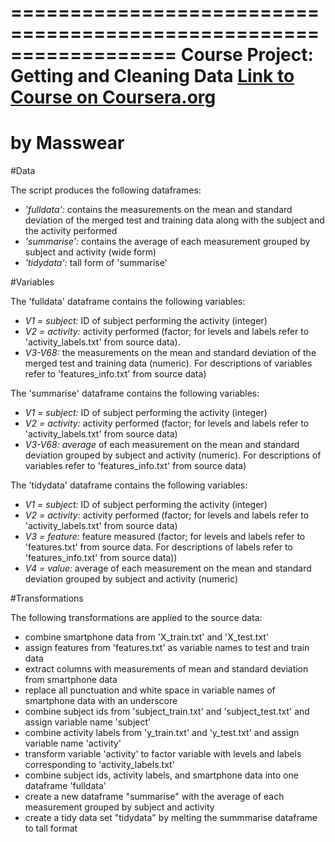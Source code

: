 ==================================================================
Course Project: Getting and Cleaning Data [Link to Course on Coursera.org](class.coursera.org/getdata-011)
==================================================================
by Masswear
==================================================================

#Data

The script produces the following dataframes:

- *'fulldata':* contains the measurements on the mean and standard deviation of the merged test and training data along with the subject and the activity performed
- *'summarise':* contains the average of each measurement grouped by subject and activity (wide form)
- *'tidydata':* tall form of 'summarise'

#Variables

The 'fulldata' dataframe contains the following variables:

- *V1 = subject:* ID of subject performing the activity (integer)
- *V2 = activity:* activity performed (factor; for levels and labels refer to 'activity_labels.txt' from source data).
- *V3-V68:* the measurements on the mean and standard deviation of the merged test and training data (numeric). For descriptions of variables refer to 'features_info.txt' from source data)

The 'summarise' dataframe contains the following variables:

- *V1 = subject:* ID of subject performing the activity (integer)
- *V2 = activity:* activity performed (factor; for levels and labels refer to 'activity_labels.txt' from source data)
- *V3-V68: average* of each measurement on the mean and standard deviation grouped by subject and activity (numeric). For descriptions of variables refer to 'features_info.txt' from source data)

The 'tidydata' dataframe contains the following variables:

- *V1 = subject:* ID of subject performing the activity (integer)
- *V2 = activity:* activity performed (factor; for levels and labels refer to 'activity_labels.txt' from source data)
- *V3 = feature:* feature measured (factor; for levels and labels refer to 'features.txt' from source data. For descriptions of labels refer to 'features_info.txt' from source data))
- *V4 = value:* average of each measurement on the mean and standard deviation grouped by subject and activity (numeric)

#Transformations

The following transformations are applied to the source data:

- combine smartphone data from 'X_train.txt' and 'X_test.txt' 
- assign features from 'features.txt' as variable names to test and train data
- extract columns with measurements of mean and standard deviation from smartphone data
- replace all punctuation and white space in variable names of smartphone data with an underscore
- combine subject ids from 'subject_train.txt' and 'subject_test.txt' and assign variable name 'subject'
- combine activity labels from 'y_train.txt' and 'y_test.txt' and assign variable name 'activity'
- transform variable 'activity' to factor variable with levels and labels corresponding to 'activity_labels.txt'
- combine subject ids, activity labels, and smartphone data into one dataframe 'fulldata'
- create a new dataframe "summarise" with the average of each measurement grouped by subject and activity
- create a tidy data set "tidydata" by melting the summmarise dataframe to tall format